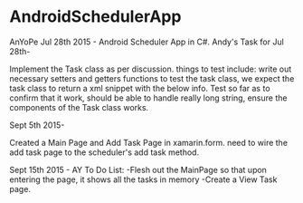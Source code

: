 # AndroidSchedulerApp
AnYoPe Jul 28th 2015 - Android Scheduler App in C#.
Andy's Task for Jul 28th-


Implement the Task class as per discussion. things to test include: write out necessary setters and getters functions to test the task class, we expect the task class to return a xml snippet with the below info. Test so far as to confirm that it work, should be able to handle really long string, ensure the components of the Task class works. 

Sept 5th 2015-

  Created a Main Page and Add Task Page in xamarin.form. need to wire the add task page to the scheduler's add task method.
  
Sept 15th 2015 - AY
To Do List:
    -Flesh out the MainPage so that upon entering the page, it shows all the tasks in memory
    -Create a View Task page. 
